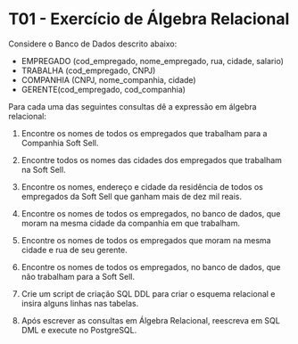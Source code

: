 # T01 - Exercício de Álgebra Relacional

Considere o Banco de Dados descrito abaixo:

- EMPREGADO (cod_empregado, nome_empregado, rua, cidade, salario)
- TRABALHA (cod_empregado, CNPJ)
- COMPANHIA (CNPJ, nome_companhia, cidade)
- GERENTE(cod_empregado, cod_companhia)

Para cada uma das seguintes consultas dê a expressão em álgebra relacional:

1. Encontre os nomes de todos os empregados que trabalham para a Companhia Soft Sell.

2. Encontre todos os nomes das cidades dos empregados que trabalham na Soft Sell.

3. Encontre os nomes, endereço e cidade da residência de todos os empregados da Soft Sell que ganham mais de dez  mil reais.

4. Encontre os nomes de todos os empregados, no banco de dados, que moram na mesma cidade da companhia em que trabalham.

5. Encontre os nomes de todos os empregados que moram na mesma cidade e rua de seu gerente.

6. Encontre os nomes de todos os empregados, no banco de dados, que não trabalham para a Soft Sell.

7. Crie um script de criação SQL DDL para criar o esquema relacional e insira alguns linhas nas tabelas.

8. Após escrever as consultas em Álgebra Relacional, reescreva em SQL DML e execute no PostgreSQL.